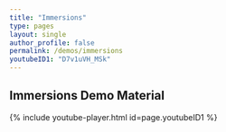```yaml
---
title: "Immersions"
type: pages
layout: single
author_profile: false
permalink: /demos/immersions
youtubeID1: "D7v1uVH_MSk"
---
```


## Immersions Demo Material

{% include youtube-player.html id=page.youtubeID1 %}
